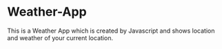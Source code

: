 # Weather-App
This is a Weather App which is created by Javascript and shows location and weather of your current location.
